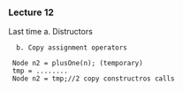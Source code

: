 ### Lecture 12 ###

Last time
      a. Distructors

      b. Copy assignment operators


```
 Node n2 = plusOne(n); (temporary)
 tmp = ........
 Node n2 = tmp;//2 copy constructros calls
```


